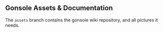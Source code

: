 
## Gonsole Assets & Documentation 

The `assets` branch contains the gonsole wiki repository, and all pictures it needs.
